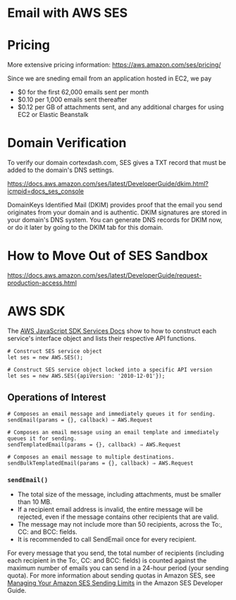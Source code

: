 # Email with AWS SES

# Pricing

More extensive pricing information: https://aws.amazon.com/ses/pricing/

Since we are sneding email from an application hosted in EC2, we pay 
- $0 for the first 62,000 emails sent per month
- $0.10 per 1,000 emails sent thereafter
- $0.12 per GB of attachments sent, and any additional charges for using EC2 or Elastic Beanstalk

# Domain Verification

To verify our domain cortexdash.com, SES gives a TXT record that must be added to the domain's DNS settings.

https://docs.aws.amazon.com/ses/latest/DeveloperGuide/dkim.html?icmpid=docs_ses_console

DomainKeys Identified Mail (DKIM) provides proof that the email you send originates from your domain and is authentic. DKIM signatures are stored in your domain's DNS system. You can generate DNS records for DKIM now, or do it later by going to the DKIM tab for this domain.

# How to Move Out of SES Sandbox

https://docs.aws.amazon.com/ses/latest/DeveloperGuide/request-production-access.html

# AWS SDK

The [AWS JavaScript SDK Services Docs](https://docs.aws.amazon.com/AWSJavaScriptSDK/latest/AWS/SES.html) show to how to construct each service's interface object and lists their respective API functions.

```
# Construct SES service object
let ses = new AWS.SES();

# Construct SES service object locked into a specific API version
let ses = new AWS.SES({apiVersion: '2010-12-01'});
```

## Operations of Interest

```
# Composes an email message and immediately queues it for sending.
sendEmail(params = {}, callback) ⇒ AWS.Request

# Composes an email message using an email template and immediately queues it for sending.
sendTemplatedEmail(params = {}, callback) ⇒ AWS.Request

# Composes an email message to multiple destinations.
sendBulkTemplatedEmail(params = {}, callback) ⇒ AWS.Request
```

### `sendEmail()`

- The total size of the message, including attachments, must be smaller than 10 MB.
- If a recipient email address is invalid, the entire message will be rejected, even if the message contains other recipients that are valid.
- The message may not include more than 50 recipients, across the To:, CC: and BCC: fields.
- It is recommended to call SendEmail once for every recipient.

For every message that you send, the total number of recipients (including each recipient in the To:, CC: and BCC: fields) is counted against the maximum number of emails you can send in a 24-hour period (your sending quota). For more information about sending quotas in Amazon SES, see [Managing Your Amazon SES Sending Limits](https://docs.aws.amazon.com/ses/latest/DeveloperGuide/manage-sending-limits.html) in the Amazon SES Developer Guide.
